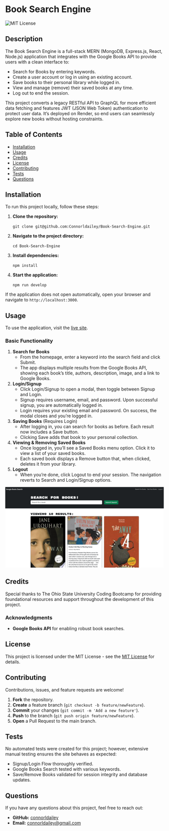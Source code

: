 # Book Search Engine

![MIT License](https://img.shields.io/badge/License-MIT-yellow.svg)

## Description 

The Book Search Engine is a full-stack MERN (MongoDB, Express.js, React, Node.js) application that integrates with the Google Books API to provide users with a clean interface to:

- Search for Books by entering keywords.
- Create a user account or log in using an existing account.
- Save books to their personal library while logged in.
- View and manage (remove) their saved books at any time.
- Log out to end the session.

This project converts a legacy RESTful API to GraphQL for more efficient data fetching and features JWT (JSON Web Token) authentication to protect user data. It’s deployed on Render, so end users can seamlessly explore new books without hosting constraints.

## Table of Contents 

- [Installation](#installation)
- [Usage](#usage)
- [Credits](#credits)
- [License](#license)
- [Contributing](#contributing)
- [Tests](#tests)
- [Questions](#questions) 

## Installation 

To run this project locally, follow these steps: 

1. **Clone the repository:**

    `git clone git@github.com:Connorldailey/Book-Search-Engine.git`

2. **Navigate to the project directory:**

    `cd Book-Search-Engine`

3. **Install dependencies:**

    `npm install`

4. **Start the application:**

    `npm run develop`

If the application does not open automatically, open your browser and navigate to `http://localhost:3000`.

## Usage 

To use the application, visit the [live site](https://book-search-engine-n0dv.onrender.com).

### Basic Functionality

1. **Search for Books**
    - From the homepage, enter a keyword into the search field and click Submit.
    - The app displays multiple results from the Google Books API, showing each book’s title, authors, description, image, and a link to Google Books.
2. **Login/Signup**
    - Click Login/Signup to open a modal, then toggle between Signup and Login.
    - Signup requires username, email, and password. Upon successful signup, you are automatically logged in.
    - Login requires your existing email and password. On success, the modal closes and you’re logged in.
3. **Saving Books** (Requires Login)
    - After logging in, you can search for books as before. Each result now includes a Save button.
    - Clicking Save adds that book to your personal collection.
4. **Viewing & Removing Saved Books**
    - Once logged in, you’ll see a Saved Books menu option. Click it to view a list of your saved books.
    - Each saved book displays a Remove button that, when clicked, deletes it from your library.
5. **Logout**
    - When you’re done, click Logout to end your session. The navigation reverts to Search and Login/Signup options.

![Book Search Engine](./client/src/assets/images/bookSearchEngine.png)

## Credits 

Special thanks to The Ohio State University Coding Bootcamp for providing foundational resources and support throughout the development of this project.

### Acknowledgments
- **Google Books API** for enabling robust book searches.

## License 

This project is licensed under the MIT License - see the [MIT License](https://opensource.org/licenses/MIT) for details. 

## Contributing 

Contributions, issues, and feature requests are welcome!

1. **Fork** the repository.
2. **Create** a feature branch (`git checkout -b feature/newFeature`).
3. **Commit** your changes (`git commit -m 'Add a new feature'`).
4. **Push** to the branch (`git push origin feature/newFeature`).
5. **Open** a Pull Request to the main branch.

## Tests 

No automated tests were created for this project; however, extensive manual testing ensures the site behaves as expected:
- Signup/Login Flow thoroughly verified.
- Google Books Search tested with various keywords.
- Save/Remove Books validated for session integrity and database updates.

## Questions 

If you have any questions about this project, feel free to reach out: 

- **GitHub:** [connorldailey](https://github.com/connorldailey)
- **Email:** connorldailey@gmail.com